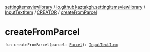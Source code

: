 [settingitemsviewlibrary](../../../index.md) / [io.github.kaztakgh.settingitemsviewlibrary](../../index.md) / [InputTextItem](../index.md) / [CREATOR](index.md) / [createFromParcel](./create-from-parcel.md)

# createFromParcel

`fun createFromParcel(parcel: `[`Parcel`](https://developer.android.com/reference/android/os/Parcel.html)`): `[`InputTextItem`](../index.md)